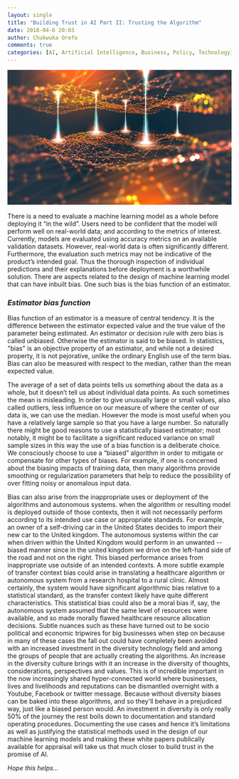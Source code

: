 ```yaml
---
layout: single
title: "Building Trust in AI Part II: Trusting the Algorithm"
date: 2018-04-6 20:03
author: Chukwuka Orefo
comments: true
categories: [AI, Artificial Intelligence, Business, Policy, Technology]
---
```

![](/images/How-the-Convergence-of-AI-and-Blockchain-will-Result-in-Increased-Efficiency-and-Trust-datafloq.jpg)

There is a need to evaluate a machine learning model as a whole before deploying it “in the wild”. Users need to be confident that the model will perform well on real-world data; and according to the metrics of interest. Currently, models are evaluated using accuracy metrics on an available validation datasets. However, real-world data is often significantly different. Furthermore, the evaluation such metrics may not be indicative of the product’s intended goal. Thus the thorough inspection of individual predictions and their explanations before deployment is a worthwhile solution. There are aspects related to the design of machine learning model that can have inbuilt bias. One such bias is the bias function of an estimator.

### _Estimator bias function_

Bias function of an estimator is a measure of central tendency. It is the difference between the estimator expected value and the true value of the parameter being estimated. An estimator or decision rule with zero bias is called unbiased. Otherwise the estimator is said to be biased. In statistics, "bias" is an objective property of an estimator, and while not a desired property, it is not pejorative, unlike the ordinary English use of the term bias. Bias can also be measured with respect to the median, rather than the mean expected value.

The average of a set of data points tells us something about the data as a whole, but it doesn’t tell us about individual data points. As such sometimes the mean is misleading. In order to give unusually large or small values, also called outliers, less influence on our measure of where the center of our data is, we can use the median. However the mode is most useful when you have a relatively large sample so that you have a large number. So naturally there might be good reasons to use a statistically biased estimator; most notably, it might be to facilitate a significant reduced variance on small sample sizes in this way the use of a bias function is a deliberate choice. We consciously choose to use a “biased” algorithm in order to mitigate or compensate for other types of biases. For example, if one is concerned about the biasing impacts of training data, then many algorithms provide smoothing or regularization parameters that help to reduce the possibility of over fitting noisy or anomalous input data.

Bias can also arise from the inappropriate uses or deployment of the algorithms and autonomous systems. when the algorithm or resulting model is deployed outside of those contexts, then it will not necessarily perform according to its intended use case or appropriate standards. For example, an owner of a self-driving car in the United States decides to import their new car to the United kingdom. The autonomous systems within the car when driven within the United Kingdom would perform in an unwanted --biased manner since in the united kingdom we drive on the left-hand side of the road and not on the right. This biased performance arises from inappropriate use outside of an intended contexts. A more subtle example of transfer context bias could arise in translating a healthcare algorithm or autonomous system from a research hospital to a rural clinic. Almost certainly, the system would have significant algorithmic bias relative to a statistical standard, as the transfer context likely have quite different characteristics. This statistical bias could also be a moral bias if, say, the autonomous system assumed that the same level of resources were available, and so made morally flawed healthcare resource allocation decisions. Subtle nuances such as these have turned out to be socio political and economic tripwires for big businesses when step on because in many of these cases the fall out could have completely been avoided with an increased investment in the diversity technology field and among the groups of people that are actually creating the algorithms. An increase in the diversity culture brings with it an increase in the diversity of thoughts, considerations, perspectives and values. This is of incredible important in the now increasingly shared hyper-connected world where businesses, lives and livelihoods and reputations can be dismantled overnight with a Youtube, Facebook or twitter message. Because without diversity biases can be baked into these algorithms, and so they'll behave in a prejudiced way, just like a biased person would. An investment in diversity is only really 50% of the journey the rest boils down to documentation and standard operating procedures. Documenting the use cases and hence it’s limitations as well as justifying the statistical methods used in the design of our machine learning models and making these white papers publically available for appraisal will take us that much closer to build trust in the promise of AI.

_Hope this helps..._
